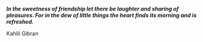 _**In the sweetness of friendship let there be laughter and sharing of pleasures. For in the dew of little things the heart finds its morning and is refreshed.**_

Kahlil Gibran